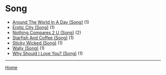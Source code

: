 # Song

  * [Around The World In A Day (Song)](./song/around-the-world-in-a-day/) (1)
  * [Erotic City (Song)](./song/erotic-city/) (1)
  * [Nothing Compares 2 U (Song)](./song/nothing-compares-2-u/) (2)
  * [Starfish And Coffee (Song)](./song/starfish-and-coffee/) (1)
  * [Sticky Wicked (Song)](./song/sticky-wicked/) (1)
  * [Wally (Song)](./song/wally/) (1)
  * [Why Should I Love You? (Song)](./song/why-should-i-love-you/) (1)

----

[Home](../)
